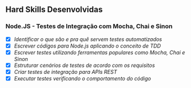 ## Hard Skills Desenvolvidas

### Node.JS - Testes de Integração com Mocha, Chai e Sinon

- [X] _Identificar o que são e pra quê servem testes automatizados_
- [X] _Escrever códigos para Node.js aplicando o conceito de TDD_
- [X] _Escrever testes utilizando ferramentas populares como Mocha, Chai e Sinon_
- [X] _Estruturar cenários de testes de acordo com os requisitos_
- [X] _Criar testes de integração para APIs REST_
- [X] _Executar testes verificando o comportamento do código_
